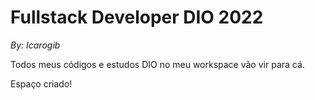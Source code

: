 # Fullstack Developer DIO 2022

_By: Icarogib_

Todos meus códigos e estudos DIO no meu workspace vão vir para cá.

Espaço criado!